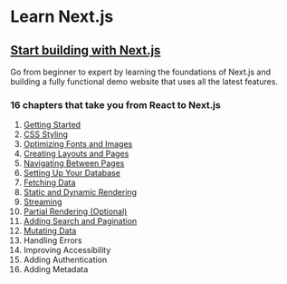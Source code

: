 # Learn Next.js

## [Start building with Next.js](https://nextjs.org/learn)

Go from beginner to expert by learning the foundations of Next.js and building a fully functional demo website that uses all the latest features.

### 16 chapters that take you from React to Next.js

1.  [Getting Started](https://nextjs.org/learn/dashboard-app/getting-started)
2.  [CSS Styling](https://nextjs.org/learn/dashboard-app/css-styling)
3.  [Optimizing Fonts and Images](https://nextjs.org/learn/dashboard-app/optimizing-fonts-images)
4.  [Creating Layouts and Pages](https://nextjs.org/learn/dashboard-app/creating-layouts-and-pages)
5.  [Navigating Between Pages](https://nextjs.org/learn/dashboard-app/navigating-between-pages)
6.  [Setting Up Your Database](https://nextjs.org/learn/dashboard-app/setting-up-your-database)
7.  [Fetching Data](https://nextjs.org/learn/dashboard-app/fetching-data)
8.  [Static and Dynamic Rendering](https://nextjs.org/learn/dashboard-app/static-and-dynamic-rendering)
9.  [Streaming](https://nextjs.org/learn/dashboard-app/streaming)
10. [Partial Rendering (Optional)](https://nextjs.org/learn/dashboard-app/partial-prerendering)
11. [Adding Search and Pagination](https://nextjs.org/learn/dashboard-app/adding-search-and-pagination)
12. [Mutating Data](https://nextjs.org/learn/dashboard-app/mutating-data)
13. Handling Errors
14. Improving Accessibility
15. Adding Authentication
16. Adding Metadata